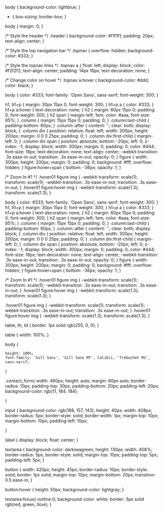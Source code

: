 body {
    background-color: lightblue;
  }
  * {
    box-sizing: border-box;
  }
  
  body {
    margin: 0;
  }
  
  /* Style the header */
  .header {
    background-color: #f1f1f1;
    padding: 20px;
    text-align: center;
  }
  
  /* Style the top navigation bar */
  .topnav {
    overflow: hidden;
    background-color: #333;
  }
  
  /* Style the topnav links */
  .topnav a {
    float: left;
    display: block;
    color: #f2f2f2;
    text-align: center;
    padding: 14px 16px;
    text-decoration: none;
  }
  
  /* Change color on hover */
  .topnav a:hover {
    background-color: #ddd;
    color: black;
  }
  
  body {
    color: #333;
    font-family: 'Open Sans', sans-serif;
    font-weight: 300;
  }
  
  h1,
  h1+p {
    margin: 30px 15px 0;
    font-weight: 300;
  }
  h1+p a {
    color: #333;
  }
  h1+p a:hover {
    text-decoration: none;
  }
  h2 {
    margin: 60px 15px 0;
    padding: 0;
    font-weight: 300;
  }
  h2 span {
    margin-left: 1em;
    color: #aaa;
    font-size: 85%;
  }
  .column {
    margin: 15px 15px 0;
    padding: 0;
  }
  .column:last-child {
    padding-bottom: 60px;
  }
  .column::after {
    content: '';
    clear: both;
    display: block;
  }
  .column div {
    position: relative;
    float: left;
    width: 300px;
    height: 200px;
    margin: 0 0 0 25px;
    padding: 0;
  }
  .column div:first-child {
    margin-left: 0;
  }
  .column div span {
    position: absolute;
    bottom: -20px;
    left: 0;
    z-index: -1;
    display: block;
    width: 300px;
    margin: 0;
    padding: 0;
    color: #444;
    font-size: 18px;
    text-decoration: none;
    text-align: center;
    -webkit-transition: .3s ease-in-out;
    transition: .3s ease-in-out;
    opacity: 0;
  }
  figure {
    width: 300px;
    height: 200px;
    margin: 0;
    padding: 0;
    background: #fff;
    overflow: hidden;
  }
  figure:hover+span {
    bottom: -36px;
    opacity: 1;
  }
  
  
  
  /* Zoom In #1 */
  .hover01 figure img {
    -webkit-transform: scale(1);
    transform: scale(1);
    -webkit-transition: .3s ease-in-out;
    transition: .3s ease-in-out;
  }
  .hover01 figure:hover img {
    -webkit-transform: scale(1.3);
    transform: scale(1.3);
  }

  body {
    color: #333;
    font-family: 'Open Sans', sans-serif;
    font-weight: 300;
  }
  h1,
  h1+p {
    margin: 30px 15px 0;
    font-weight: 300;
  }
  h1+p a {
    color: #333;
  }
  h1+p a:hover {
    text-decoration: none;
  }
  h2 {
    margin: 60px 15px 0;
    padding: 0;
    font-weight: 300;
  }
  h2 span {
    margin-left: 1em;
    color: #aaa;
    font-size: 85%;
  }
  .column {
    margin: 15px 15px 0;
    padding: 0;
  }
  .column:last-child {
    padding-bottom: 60px;
  }
  .column::after {
    content: '';
    clear: both;
    display: block;
  }
  .column div {
    position: relative;
    float: left;
    width: 300px;
    height: 200px;
    margin: 0 0 0 25px;
    padding: 0;
  }
  .column div:first-child {
    margin-left: 0;
  }
  .column div span {
    position: absolute;
    bottom: -20px;
    left: 0;
    z-index: -1;
    display: block;
    width: 300px;
    margin: 0;
    padding: 0;
    color: #444;
    font-size: 18px;
    text-decoration: none;
    text-align: center;
    -webkit-transition: .3s ease-in-out;
    transition: .3s ease-in-out;
    opacity: 0;
  }
  figure {
    width: 300px;
    height: 200px;
    margin: 0;
    padding: 0;
    background: #fff;
    overflow: hidden;
  }
  figure:hover+span {
    bottom: -36px;
    opacity: 1;
  }
 
  /* Zoom In #1 */
  .hover01 figure img {
    -webkit-transform: scale(1);
    transform: scale(1);
    -webkit-transition: .3s ease-in-out;
    transition: .3s ease-in-out;
  }
  .hover01 figure:hover img {
    -webkit-transform: scale(1.3);
    transform: scale(1.3);
  }

  .hover01 figure img {
    -webkit-transform: scale(1);
    transform: scale(1);
    -webkit-transition: .3s ease-in-out;
    transition: .3s ease-in-out;
  }
  .hover01 figure:hover img {
    -webkit-transform: scale(1.3);
    transform: scale(1.3);
  }

  table, th, td {
    border: 1px solid rgb(255, 0, 0);
  }
  
  table {
    width: 100%;
  }

  body {

    height: 100%;
    font-family: 'Gill Sans', 'Gill Sans MT', Calibri, 'Trebuchet MS', sans-serif;
}


.contact_form{
    width: 460px;
    height: auto;
    margin: 80px auto;
    border-radius: 10px;
    padding-top: 30px;
    padding-bottom: 20px;
    padding-left: 20px;
    background-color: rgb(11, 184, 184);

}

input {
    background-color: rgb(188, 157, 143);
    height: 40px;
    width: 408px;
    border-radius: 5px;
    border-style: solid;
    border-width: 1px;
    margin-top: 10px;
    margin-bottom: 10px;
    padding-left: 10px;

}

label {
    display: block;
    float: center;
}

textarea {
    background-color: darkseagreen;
    height: 130px;
    width: 408%;
    border-radius: 5px;
    border-style: solid;
    margin-top: 10px;
    padding-top: 5px;
    padding-left: 5px;
}

button {
    width: 420px;
    height: 45px;
    border-radius: 10px;
    border-style: solid;
    border: 1px solid;
    margin-top: 10px;
    margin-bottom: 20px;
    transition: 0.5 ease-in;
}


button:hover {
    height: 50px;
    background-color: lightgray;
}

textarea:focus{
    outline:0;
    background-color: white;
    border: 3px solid rgb(red, green, blue);
}
